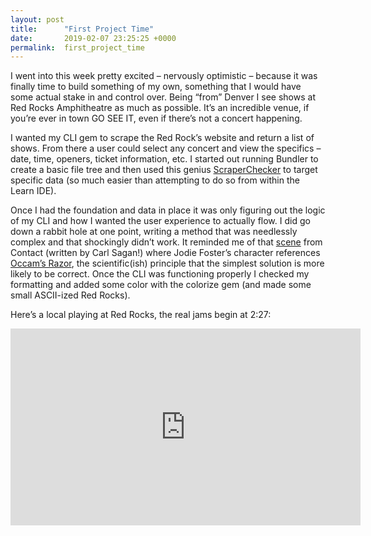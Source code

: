 ```yaml
---
layout: post
title:      "First Project Time"
date:       2019-02-07 23:25:25 +0000
permalink:  first_project_time
---
```



I went into this week pretty excited – nervously optimistic – because it was finally time to build something of my own, something that I would have some actual stake in and control over. Being “from” Denver I see shows at Red Rocks Amphitheatre as much as possible. It’s an incredible venue, if you’re ever in town GO SEE IT, even if there’s not a concert happening.

I wanted my CLI gem to scrape the Red Rock’s website and return a list of shows. From there a user could select any concert and view the specifics – date, time, openers, ticket information, etc. I started out running Bundler to create a basic file tree and then used this genius [ScraperChecker](https://repl.it/@jenn_leigh_hansen/ScraperChecker?language=ruby) to target specific data (so much easier than attempting to do so from within the Learn IDE). 

Once I had the foundation and data in place it was only figuring out the logic of my CLI and how I wanted the user experience to actually flow. I did go down a rabbit hole at one point, writing a method that was needlessly complex and that shockingly didn’t work. It reminded me of that [scene](https://www.youtube.com/watch?v=4LLny5slQvE) from Contact (written by Carl Sagan!) where Jodie Foster’s character references [Occam’s Razor](https://en.wikipedia.org/wiki/Occam%27s_razor), the scientific(ish) principle that the simplest solution is more likely to be correct. Once the CLI was functioning properly I checked my formatting and added some color with the colorize gem (and made some small ASCII-ized Red Rocks). 

Here’s a local playing at Red Rocks, the real jams begin at 2:27:

<iframe width="560" height="315" src="https://www.youtube.com/embed/ZyGgnlbDAZY" frameborder="0" allow="accelerometer; autoplay; encrypted-media; gyroscope; picture-in-picture" allowfullscreen></iframe>


